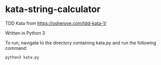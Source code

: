# kata-string-calculator
TDD Kata from https://osherove.com/tdd-kata-1/

Written in Python 3

To run, navigate to the directory containing kata.py and run the following command:

`python3 kata.py`
